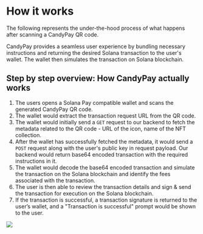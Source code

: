 # How it works

The following represents the under-the-hood process of what happens after scanning a CandyPay QR code.

CandyPay provides a seamless user experience by bundling necessary instructions and returning the desired Solana transaction to the user's wallet. The wallet then simulates the transaction on Solana blockchain.

## Step by step overview: How CandyPay actually works

1. The users opens a Solana Pay compatible wallet and scans the generated CandyPay QR code.
2. The wallet would extract the transaction request URL from the QR code.
3. The wallet would initially send a `GET` request to our backend to fetch the metadata related to the QR code - URL of the icon, name of the NFT collection.
4. After the wallet has successfully fetched the metadata, it would send a `POST` request along with the user's public key in request payload. Our backend would return base64 encoded transaction with the required instructions in it.
5. The wallet would decode the base64 encoded transaction and simulate the transaction on the Solana blockchain and identify the fees associated with the transaction.
6. The user is then able to review the transaction details and sign & send the transaction for execution on the Solana blockchain.
7. If the transaction is successful, a transaction signature is returned to the user’s wallet, and a "Transaction is successful" prompt would be shown to the user.

![](https://res.cloudinary.com/dtzqgftjk/image/upload/v1664804552/Untitled-2022-08-29-2109_tamhb7.png)
